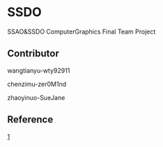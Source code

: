 # SSDO
SSAO&amp;SSDO ComputerGraphics  Final Team Project
## Contributor

wangtianyu-wty92911


chenzimu-zer0M1nd 


zhaoyinuo-SueJane

## Reference
[1](https://www.kindem.xyz/post/54/)
